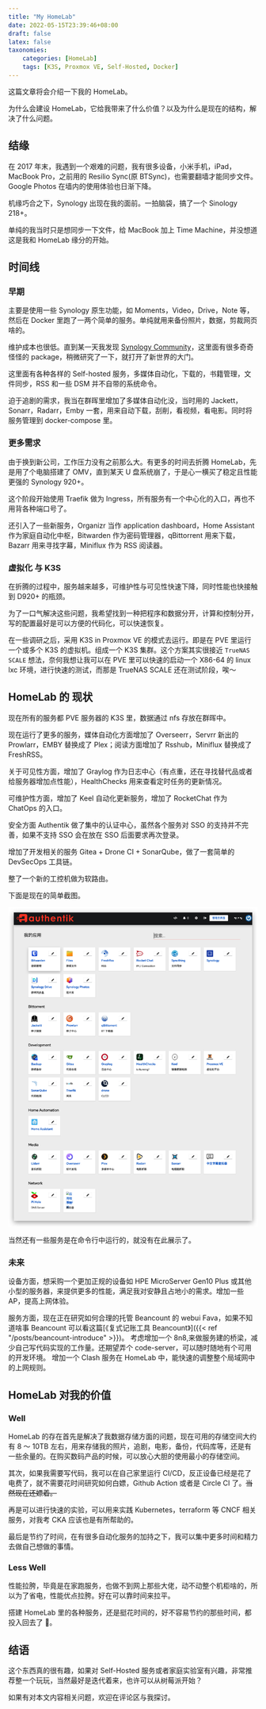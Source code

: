 ```yaml
---
title: "My HomeLab"
date: 2022-05-15T23:39:46+08:00
draft: false
latex: false
taxonomies:
    categories: [HomeLab]
    tags: [K3S, Proxmox VE, Self-Hosted, Docker]
---
```


这篇文章将会介绍一下我的 HomeLab。

为什么会建设 HomeLab，它给我带来了什么价值？以及为什么是现在的结构，解决了什么问题。

<!-- more -->

## 结缘

在 2017 年末，我遇到一个艰难的问题，我有很多设备，小米手机，iPad，MacBook Pro，之前用的 Resilio Sync(原 BTSync)，也需要翻墙才能同步文件。 Google Photos 在墙内的使用体验也日渐下降。

机缘巧合之下，Synology 出现在我的面前。一拍脑袋，搞了一个 Sinology 218+。

单纯的我当时只是想同步一下文件，给 MacBook 加上 Time Machine，并没想道这是我和 HomeLab 缘分的开始。

## 时间线

### 早期

主要是使用一些 Synology 原生功能，如 Moments，Video，Drive，Note 等，然后在 Docker 里跑了一两个简单的服务。单纯就用来备份照片，数据，剪裁网页啥的。

维护成本也很低。直到某一天我发现 [Synology Community](https://synocommunity.com/)，这里面有很多奇奇怪怪的 package，稍微研究了一下，就打开了新世界的大门。

这里面有各种各样的 Self-hosted 服务，多媒体自动化，下载的，书籍管理，文件同步，RSS 和一些 DSM 并不自带的系统命令。

迫于追剧的需求，我当在群晖里增加了多媒体自动化没，当时用的 Jackett，Sonarr，Radarr，Emby 一套，用来自动下载，刮削，看视频，看电影。同时将服务管理到 docker-compose 里。

### 更多需求

由于换到新公司，工作压力没有之前那么大。有更多的时间去折腾 HomeLab，先是用了个电脑搭建了 OMV，直到某天 U 盘系统崩了，于是心一横买了稳定且性能更强的 Synology 920+。

这个阶段开始使用 Traefik 做为 Ingress，所有服务有一个中心化的入口，再也不用背各种端口号了。

还引入了一些新服务，Organizr 当作 application dashboard，Home Assistant 作为家庭自动化中枢，Bitwarden 作为密码管理器，qBittorrent 用来下载，Bazarr 用来寻找字幕，Miniflux 作为 RSS 阅读器。

### 虚拟化 与 K3S

在折腾的过程中，服务越来越多，可维护性与可见性快速下降，同时性能也快接触到 D920+ 的瓶颈。

为了一口气解决这些问题，我希望找到一种把程序和数据分开，计算和控制分开，写的配置最好是可以方便的代码化，可以快速恢复。

在一些调研之后，采用 K3S in Proxmox VE 的模式去运行。即是在 PVE 里运行一个或多个 K3S 的虚拟机。组成一个 K3S 集群。这个方案其实很接近 `TrueNAS SCALE` 想法，奈何我想让我可以在 PVE 里可以快速的启动一个 X86-64 的 linux lxc 环境，进行快速的测试，而那是 TrueNAS SCALE 还在测试阶段，唉～

## HomeLab 的 现状

现在所有的服务都 PVE 服务器的 K3S 里，数据通过 nfs 存放在群晖中。

现在运行了更多的服务，媒体自动化方面增加了 Overseerr，Servrr 新出的 Prowlarr，EMBY 替换成了 Plex；阅读方面增加了 Rsshub，Miniflux 替换成了 FreshRSS。

关于可见性方面，增加了 Graylog 作为日志中心（有点重，还在寻找替代品或者给服务器增加点性能），HealthChecks 用来查看定时任务的更新情况。

可维护性方面，增加了 Keel 自动化更新服务，增加了 RocketChat 作为 ChatOps 的入口。

安全方面 Authentik 做了集中的认证中心，虽然各个服务对 SSO 的支持并不完善，如果不支持 SSO 会在放在 SSO 后面要求再次登录。

增加了开发相关的服务 Gitea + Drone CI + SonarQube，做了一套简单的 DevSecOps 工具链。

整了一个新的工控机做为软路由。

下面是现在的简单截图。

![](./authentik.png)

当然还有一些服务是在命令行中运行的，就没有在此展示了。

### 未来

设备方面，想采购一个更加正规的设备如 HPE MicroServer Gen10 Plus 或其他小型的服务器，来提供更多的性能，满足我对安静且占地小的需求。增加一些 AP，提高上网体验。

服务方面，现在正在研究如何合理的托管 Beancount 的 webui Fava，如果不知道啥事 Beancount 可以看这篇[《复式记账工具 Beancount》]({{< ref  "/posts/beancount-introduce" >}})。
考虑增加一个 8n8,来做服务建的桥梁，减少自己写代码实现的工作量。还期望弄个 code-server，可以随时随地有个可用的开发环境。
增加一个 Clash 服务在 HomeLab 中，能快速的调整整个局域网中的上网规则。

## HomeLab 对我的价值

### Well

HomeLab 的存在首先是解决了我数据存储方面的问题，现在可用的存储空间大约有 8 ～ 10TB 左右，用来存储我的照片，追剧，电影，备份，代码库等，还是有一些余量的。在购买数码产品的时候，可以放心大胆的使用最小的存储空间。

其次，如果我需要写代码，我可以在自己家里运行 CI/CD，反正设备已经是花了电费了，就不需要花时间研究如何白嫖，Github Action 或者是 Circle CI 了。~~当然现在还嫖着。~~

再是可以进行快速的实验，可以用来实践 Kubernetes，terraform 等 CNCF 相关服务，对我考 CKA 应该也是有所帮助的。

最后是节约了时间，在有很多自动化服务的加持之下，我可以集中更多时间和精力去做自己想做的事情。

### Less Well

性能拉胯，毕竟是在家跑服务，也做不到网上那些大佬，动不动整个机柜啥的，所以为了省电，性能优点拉胯。好在可以靠时间来拉平。

搭建 HomeLab 里的各种服务，还是挺花时间的，好不容易节约的那些时间，都投入回去了 🥹。

## 结语

这个东西真的很有趣，如果对 Self-Hosted 服务或者家庭实验室有兴趣，非常推荐整一个玩玩，当然最好是迭代着来，也许可以从树莓派开始？

如果有对本文内容相关问题，欢迎在评论区与我探讨。
